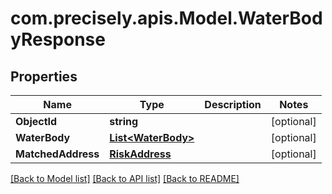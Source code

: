 
# com.precisely.apis.Model.WaterBodyResponse

## Properties

Name | Type | Description | Notes
------------ | ------------- | ------------- | -------------
**ObjectId** | **string** |  | [optional] 
**WaterBody** | [**List&lt;WaterBody&gt;**](WaterBody.md) |  | [optional] 
**MatchedAddress** | [**RiskAddress**](RiskAddress.md) |  | [optional] 

[[Back to Model list]](../README.md#documentation-for-models)
[[Back to API list]](../README.md#documentation-for-api-endpoints)
[[Back to README]](../README.md)

